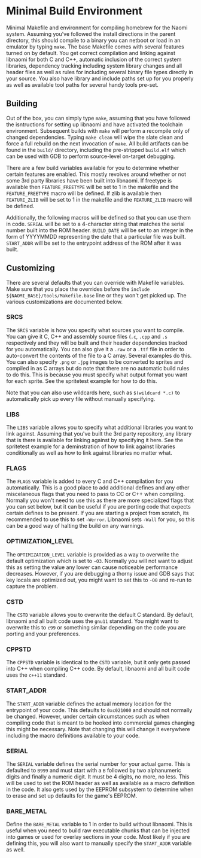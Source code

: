 # Minimal Build Environment

Minimal Makefile and environment for compiling homebrew for the Naomi system. Assuming
you've followed the install directions in the parent directory, this should compile
to a binary you can netboot or load in an emulator by typing `make`. The base Makefile
comes with several features turned on by default. You get correct compilation and linking
against libnaomi for both C and C++, automatic inclusion of the correct system libraries,
dependency tracking including system library changes and all header files as well as rules
for including several binary file types directly in your source. You also have library and
include paths set up for you properly as well as available tool paths for several handy
tools pre-set.

## Building

Out of the box, you can simply type `make`, assuming that you have followed the isntructions
for setting up libnaomi and have activated the toolchain environment. Subsequent builds with
`make` will perform a recompile only of changed dependencies. Typing `make clean` will wipe
the slate clean and force a full rebuild on the next invocation of `make`. All build
artifacts can be found in the `build/` directory, including the pre-stripped `build.elf`
which can be used with GDB to perform source-level on-target debugging.

There are a few build variables available for you to determine whether certain features are
enabled. This mostly revolves around whether or not some 3rd party libraries have been
built into libnaomi. If freetype is available then `FEATURE_FREETYPE` will be set to 1 in
the makefile and the `FEATURE_FREETYPE` macro will be defined. If zlib is available then
`FEATURE_ZLIB` will be set to 1 in the makefile and the `FEATURE_ZLIB` macro will be defined.

Additionally, the following macros will be defined so that you can use them in code. `SERIAL`
will be set to a 4-character string that matches the serial number built into the ROM header.
`BUILD_DATE` will be set to an integer in the form of YYYYMMDD representing the date that
a particular file was built. `START_ADDR` will be set to the entrypoint address of the ROM
after it was built.

## Customizing

There are several defaults that you can override with Makefile variables. Make sure that you
place the overrides before the `include ${NAOMI_BASE}/tools/Makefile.base` line or they won't
get picked up. The various customizations are documented below.

### SRCS

The `SRCS` variable is how you specify what sources you want to compile. You can give it C,
C++ and assembly source files (`.c`, `.cpp` and `.s` respectively and they will be built
and their header dependencies tracked for you automatically. You can also give it a `.raw`
or a `.ttf` file in order to auto-convert the contents of the file to a C array. Several
examples do this. You can also specify `.png` or `.jpg` images to be converted to sprites
and compiled in as C arrays but do note that there are no automatic build rules to do this.
This is because you must specify what output format you want for each sprite. See the
spritetest example for how to do this.

Note that you can also use wildcards here, such as `$(wildcard *.c)` to automatically pick
up every file without manually specifying.

### LIBS

The `LIBS` variable allows you to specify what additional libraries you want to link against.
Assuming that you've built the 3rd party repository, any library that is there is available
for linking against by specifying it here. See the spritetest example for a deminstration of
how to link against libraries conditionally as well as how to link against libraries no matter
what.

### FLAGS

The `FLAGS` variable is added to every C and C++ compilation for you automatically. This is
a good place to add additional defines and any other miscelaneous flags that you need to pass
to CC or C++ when compiling. Normally you won't need to use this as there are more specialized
flags that you can set below, but it can be useful if you are porting code that expects certain
defines to be present. If you are starting a project from scratch, its recommended to use this
to set `-Werror`. Libnaomi sets `-Wall` for you, so this can be a good way of halting the build
on any warnings.

### OPTIMIZATION_LEVEL

The `OPTIMIZATION_LEVEL` variable is provided as a way to overwrite the default optimization
which is set to `-O3`. Normally you will not want to adjust this as setting the value any lower
can cause noticeable performance decreases. However, if you are debugging a thorny issue and GDB
says that key locals are optimized out, you might want to set this to `-O0` and re-run to capture
the problem.

### CSTD

The `CSTD` variable allows you to overwrite the default C standard. By default, libnaomi and all
built code uses the `gnu11` standard. You might want to overwrite this to `c99` or something
similar depending on the code you are porting and your preferences.

### CPPSTD

The `CPPSTD` variable is identical to the `CSTD` variable, but it only gets passed into C++ when
compiling C++ code. By default, libnaomi and all built code uses the `c++11` standard.

### START_ADDR

The `START_ADDR` variable defines the actual memory location for the entrypoint of your code.
This defaults to `0xc021000` and should not normally be changed. However, under certain circumstances
such as when compiling code that is meant to be hooked into commercial games changing this might
be necessary. Note that changing this will change it everywhere including the macro definitions
available to your code.

### SERIAL

The `SERIAL` variable defines the serial number for your actual game. This is defaulted to `B999`
and must start with a `B` followed by two alphanumeric digits and finally a numeric digit. It must
be 4 digits, no more, no less. This will be used to set the ROM header as well as available as
a macro definition in the code. It also gets used by the EEPROM subsystem to determine when to
erase and set up defaults for the game's EEPROM.

### BARE_METAL

Define the `BARE_METAL` variable to 1 in order to build without libnaomi. This is useful when you
need to build raw executable chunks that can be injected into games or used for overlay sections
in your code. Most likely if you are defining this, you will also want to manually specify the
`START_ADDR` variable as well.
